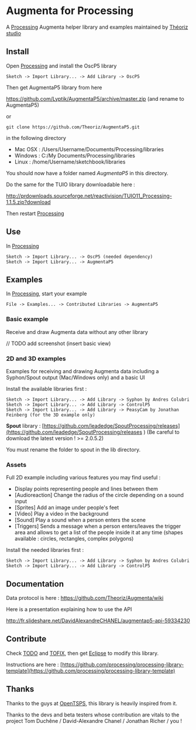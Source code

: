 ﻿Augmenta for Processing
=======================

A [Processing][] Augmenta helper library and examples maintained by [Théoriz studio][]

Install
-------

Open [Processing][] and install the OscP5 library

```
Sketch -> Import Library... -> Add Library -> OscP5
```

Then get AugmentaP5 library from here

https://github.com/Lyptik/AugmentaP5/archive/master.zip (and rename to AugmentaP5)

or

```
git clone https://github.com/Theoriz/AugmentaP5.git
```

in the following directory

- Mac OSX : /Users/Username/Documents/Processing/libraries
- Windows : C:/My Documents/Processing/libraries
- Linux   : /home/Username/sketchbook/libraries

You should now have a folder named *AugmentaP5* in this directory.

Do the same for the TUIO library downloadable here :

http://prdownloads.sourceforge.net/reactivision/TUIO11_Processing-1.1.5.zip?download

Then restart [Processing][]

Use
---
In [Processing][]

```
Sketch -> Import Library... -> OscP5 (needed dependency)
Sketch -> Import Library... -> AugmentaP5
```

Examples
--------

In [Processing][], start your example

```
File -> Examples... -> Contributed Libraries -> AugmentaP5
```

### Basic example

Receive and draw Augmenta data without any other library

// TODO add screenshot (insert basic view)

### 2D and 3D examples

Examples for receiving and drawing Augmenta data including a Syphon/Spout output (Mac/Windows only) and a basic UI

Install the available libraries first :

```
Sketch -> Import Library... -> Add Library -> Syphon by Andres Colubri
Sketch -> Import Library... -> Add Library -> ControlP5
Sketch -> Import Library... -> Add Library -> PeasyCam by Jonathan Feinberg (for the 3D example only)
```

**Spout** library :  [https://github.com/leadedge/SpoutProcessing/releases](https://github.com/leadedge/SpoutProcessing/releases 
) (Be careful to download the latest version ! >= 2.0.5.2)

You must rename the folder to spout in the lib directory.

### Assets

Full 2D example including various features you may find useful :
- Display points representing people and lines between them
- [Audioreaction] Change the radius of the circle depending on a sound input
- [Sprites] Add an image under people's feet
- [Video] Play a video in the background
- [Sound] Play a sound when a person enters the scene
- [Triggers] Sends a message when a person enters/leaves the trigger area and allows to get a list of the people inside it at any time (shapes available : circles, rectangles, complex polygons)

Install the needed libraries first :

```
Sketch -> Import Library... -> Add Library -> Syphon by Andres Colubri
Sketch -> Import Library... -> Add Library -> ControlP5
```

Documentation
-------------

Data protocol is here : https://github.com/Theoriz/Augmenta/wiki

Here is a presentation explaining how to use the API

http://fr.slideshare.net/DavidAlexandreCHANEL/augmentap5-api-59334230

Contribute
----------

Check [TODO](TODO.md) and [TOFIX](TOFIX.md), then get [Eclipse][] to modify this library.

Instructions are here : [https://github.com/processing/processing-library-template](https://github.com/processing/processing-library-template)

Thanks
------

Thanks to the guys at [OpenTSPS][], this library is heavily inspired from it.

Thanks to the devs and beta testers whose contribution are vitals to the project
 Tom Duchêne / David-Alexandre Chanel / Jonathan Richer / you !

[Processing]: http://www.processing.org/
[Théoriz studio]: http://www.theoriz.com/
[OpenTSPS]: https://github.com/labatrockwell/openTSPS/
[Eclipse]: http://www.eclipse.org/
